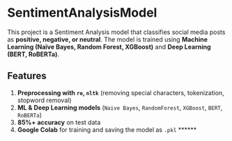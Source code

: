 # SentimentAnalysisModel
This project is a Sentiment Analysis model that classifies social media posts as **positive, negative, or neutral**. The model is trained using **Machine Learning (Naïve Bayes, Random Forest, XGBoost)** and **Deep Learning (BERT, RoBERTa)**.

## Features
1. **Preprocessing with `re`, `nltk`** (removing special characters, tokenization, stopword removal)  
2. **ML & Deep Learning models** (`Naive Bayes`, `RandomForest`, `XGBoost`, `BERT`, `RoBERTa`)  
3. **85%+ accuracy** on test data  
4. **Google Colab** for training and saving the model as `.pkl`  ******
